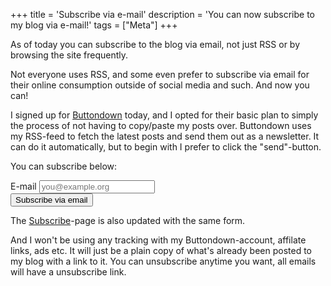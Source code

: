 +++
title = 'Subscribe via e-mail'
description = 'You can now subscribe to my blog via e-mail!'
tags = ["Meta"]
+++

As of today you can subscribe to the blog via email, not just RSS or by browsing
the site frequently.

Not everyone uses RSS, and some even prefer to subscribe via email for their
online consumption outside of social media and such. And now you can!

I signed up for [Buttondown] today, and I opted for their basic plan to simply
the process of not having to copy/paste my posts over. Buttondown uses my
RSS-feed to fetch the latest posts and send them out as a newsletter. It can do
it automatically, but to begin with I prefer to click the "send"-button.

You can subscribe below:

<form
  action="https://buttondown.com/api/emails/embed-subscribe/timharek"
  method="post"
  target="popupwindow"
  onsubmit="window.open('https://buttondown.com/timharek', 'popupwindow')"
  class="embeddable-buttondown-form space-y-2 w-full"
>
  <div class="w-full">
    <label for="bd-email" class="block">E-mail</label>
    <input type="email" name="email" id="bd-email" class="w-full p-2 border-b-2 border-primary" placeholder="you@example.org" />
  </div>

  <input type="submit" value="Subscribe via email" class="button cursor-pointer" />
</form>

The [Subscribe](/subscribe)-page is also updated with the same form.

And I won't be using any tracking with my Buttondown-account, affilate links,
ads etc. It will just be a plain copy of what's already been posted to my blog
with a link to it. You can unsubscribe anytime you want, all emails will have a
unsubscribe link.

[Buttondown]: https://buttondown.com
